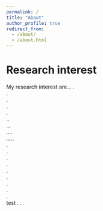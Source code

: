 ```yaml
---
permalink: /
title: "About"
author_profile: true
redirect_from: 
  - /about/
  - /about.html
---
```


Research interest
======
My research interest are...
.<br>
.<br>
.<br>
.<br>
.<br>
..<br>
...<br>
....<br>
.....<br>
.<br>
.<br>
.<br>
.<br>
.<br>
.<br>
.<br>
.<br>
.<br>
test
.
.
.

